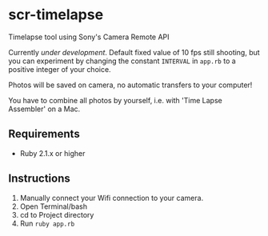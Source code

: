 scr-timelapse
=============

Timelapse tool using Sony's Camera Remote API

Currently *under development*.
Default fixed value of 10 fps still shooting, but you can experiment by changing the constant `INTERVAL` in `app.rb` to a positive integer of your choice. 

Photos will be saved on camera, no automatic transfers to your computer!

You have to combine all photos by yourself, i.e. with 'Time Lapse Assembler' on a Mac.

## Requirements

* Ruby 2.1.x or higher

## Instructions

1. Manually connect your Wifi connection to your camera.
2. Open Terminal/bash
3. cd to Project directory
4. Run `ruby app.rb`
